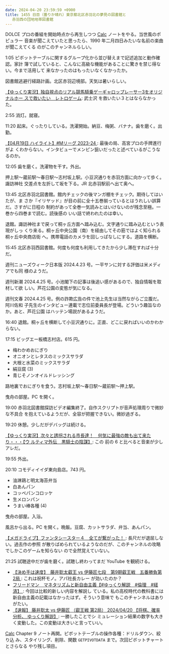 ```yaml
---
date: 2024-04-20 23:59:59 +0900
title: 1455 日目（曇りか晴れ）東京都北区赤羽北の夢見の図書館と
   赤羽西の団地地帯図書館
---
```


DOLCE プロの番組を開始時点から再生しつつ [Calc] ノートをやる。当世風のポピュラー
音楽が聞こえていたと思ったら、1990 年二月四日みたいな名前の楽曲が聞こえてくる
のがこのチャンネルらしい。

1:05 ピボットテーブルに関するグループ化から並び替えまで記述追加と動作確認。家計
簿で試していると、こんなに高級な機能があることに驚きを禁じ得ない。今まで活用して
来なかったのはもったいなくなかったか。

図書館逃避行経路計画。北区赤羽辺境部。天気は暑いらしい。

[【ゆっくり実況】独自視点のリアル競馬騎乗ゲーギャロップレーサー3をオリジナルホー
スで救いたい　レトロゲーム](https://www.youtube.com/watch?v=SOs3ujTAB7I): 武士沢
を救いたい３とはならなかった。

2:55 消灯。就寝。

11:20 起床。ぐったりしている。洗濯開始。納豆、梅粥、バナナ。歯を磨く。出勤。

[【04月19日 ハイライト】#Mリーグ 2023-24
](https://www.youtube.com/watch?v=Z789hg7sCcI): 最後の局、高宮プロの手牌進行がよ
くわからない。インタビューでメンピン狙いだったと述べているがこうなるのか。

12:05 歯を磨く。洗濯物を干す。外出。

押上駅～蔵前駅～春日駅～志村坂上駅。小豆沢通りを赤羽方面に向かって歩く。諏訪神社
交差点を左折して坂を下る。JR 北赤羽駅前へ出て奥へ。

13:45 北区赤羽北図書館。館内チェックの後マンガ棚をチェック。期待してはいたが、ま
さか『イリヤッド』が目の前に全十五巻揃っているとはうれしい誤算だ。さすがに日程の
制約があって全巻一気読みとはいけないのが残念至極。一巻から四巻まで読む。読後感の
いい話で終われたのは幸い。

退館。諏訪神社まで戻って桐ヶ丘方面へ踏み込む。文字通りに踏み込むという表現がしっ
くり来る。桐ヶ丘中央公園（南）を経由してその筋ではよく知られる桐ヶ丘中央商店街
へ。携帯電話のカメラを回しっぱなしにする。道路を横断。

15:45 北区赤羽西図書館。何度も何度も利用してきたから少し滞在すれば十分だ。

週刊ニューズウィーク日本版 2024.4.23 号。一平サンに対する評価は米メディアでも同
様のようだ。

週刊新潮 2024.4.25 号。小池閣下の記事は後追い感があるので、独自情報を取材して欲
しい。芦花公園の変態が気になる。

週刊文春 2024.4.25 号。例の詐欺広告の件で池上先生は当然ながらご立腹だ。阿川佐和
子先生のインタビュー連載で志位前委員長が登場。どういう趣旨なのか。あと、芦花公園
はハッテン場説があるようだ。

16:40 退館。桐ヶ丘を横断して小豆沢通りに。正直、どこに戻ればいいのかわからない。

17:15 ビッグエー板橋志村店。615 円。

* 梅わかめおにぎり
* オニオンとレタスのミックスサラダ
* 大根と水菜のミックスサラダ
* 絹豆腐 (3)
* 青じそノンオイルドレッシング

路地裏でおにぎりを食う。志村坂上駅～春日駅～蔵前駅～押上駅。

曳舟の部屋。PC を開く。

19:00 赤羽北図書館探訪ビデオ編集終了。自作スクリプトが音声処理周りで微妙な不具合
を抱えているようだが、全容が把握できない。微妙過ぎる。

<blockquote class="twitter-tweet" data-media-max-width="720">
<a href="https://twitter.com/showa_yojyo/status/1781627195427103219"></a>
</blockquote>
<script async src="https://platform.twitter.com/widgets.js" charset="utf-8"></script>

19:20 休憩。少しだがデバッグは続ける。

[【ゆっくり実況】次々と誘拐される市長達！　何気に最強の敵も出て来たり・・・【ウ
ルティマ外伝　黒騎士の陰謀】](https://www.youtube.com/watch?v=DHFyLQ-IKgk): この
前の 6 と比べると音楽が少しアレだ。

19:55 外出。

20:10 コモディイイダ東向島店。743 円。

* 油淋鶏と明太海苔弁当
* 白あんパン
* コッペパンコロッケ
* 生メロンパン
* うまい棒各種 (4)

曳舟の部屋。入浴。

風呂から出る。PC を開く。晩飯。豆腐、カットサラダ、弁当、あんパン。

[【メガドライブ】ファンタシースター４　全てが繋がった！
](https://www.youtube.com/watch?v=-QRQMXoym98): 長尺だが退屈しない。過去作の参照
が散りばめられているようなのだが、このチャンネルの攻略でしかこのゲームを知らない
ので全然覚えていない。

21:25 試聴途中だが歯を磨く。試聴し終わってまだ YouTube を観続ける。

* [【決め手は速度】　藤井聡太叡王 vs 伊藤匠七段　第9期叡王戦　五番勝負第2局
  ](https://www.youtube.com/watch?v=wwQaB5KbJTc): これは祝杯モノ。アパ社長カレー
  が効いたのか？
* [フリードマン　マネタリズムと新自由主義【#ゆっくり解説　#倫理　#経済】
  ](https://www.youtube.com/watch?v=kS7K-YG7vSs): 今回は比較的新しい内容を解説し
  ている。私の高校時代の教科書には新自由主義の記載はなかったはず。そういう意味で
  もこのチャンネルはありがたい。
* [【速報】 藤井聡太 vs 伊藤匠 （叡王戦 第2局） 2024/04/20 【将棋、確率分析、
  ゆっくり解説】](https://www.youtube.com/watch?v=8RCLMJ59T68): 一勝したことでシ
  ミュレーション結果の数字も大きく変動した。この変動は大きいと言っていい。

[Calc] Chapter 9 ノート再開。ピボットテーブルの操作各種：ドリルダウン、絞り込
み、スタイリング、削除、関数 `GETPIVOTDATA` まで。次回ピボットチャートとさらなる
やり残し項目。

[Calc]: https://documentation.libreoffice.org/en/english-documentation/calc/
